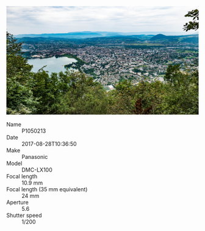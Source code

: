 [![P1050213](/photos/hd/P1050213.jpg)](/photos/full/P1050213.jpg?raw=true)

<dl>
  <dt>Name</dt>
  <dd>P1050213</dd>
  <dt>Date</dt>
  <dd>2017-08-28T10:36:50</dd>
  <dt>Make</dt>
  <dd>Panasonic</dd>
  <dt>Model</dt>
  <dd>DMC-LX100</dd>
  <dt>Focal length</dt>
  <dd>10.9 mm</dd>
  <dt>Focal length (35 mm equivalent)</dt>
  <dd>24 mm</dd>
  <dt>Aperture</dt>
  <dd>5.6</dd>
  <dt>Shutter speed</dt>
  <dd>1/200</dd>
</dl>
